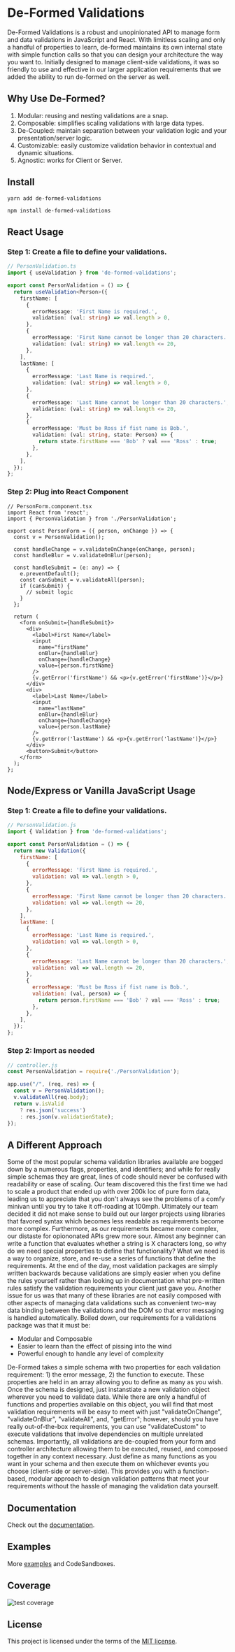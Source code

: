 # De-Formed Validations

De-Formed Validations is a robust and unopinionated API to manage form and data validations in JavaScript and React. With limitless scaling and only a handful of properties to learn, de-formed maintains its own internal state with simple function calls so that you can design your architecture the way you want to. Initially designed to manage client-side validations, it was so friendly to use and effective in our larger application requirements that we added the ability to run de-formed on the server as well. 

## Why Use De-Formed?

1. Modular: reusing and nesting validations are a snap.
2. Composable: simplifies scaling validations with large data types.
3. De-Coupled: maintain separation between your validation logic and your presentation/server logic.
4. Customizable: easily customize validation behavior in contextual and dynamic situations.
5. Agnostic: works for Client or Server.

## Install
```
yarn add de-formed-validations
```
```
npm install de-formed-validations
```
## React Usage

### Step 1: Create a file to define your validations.
```ts
// PersonValidation.ts
import { useValidation } from 'de-formed-validations';

export const PersonValidation = () => {
  return useValidation<Person>({
    firstName: [
      {
        errorMessage: 'First Name is required.',
        validation: (val: string) => val.length > 0,
      },
      {
        errorMessage: 'First Name cannot be longer than 20 characters.',
        validation: (val: string) => val.length <= 20,
      },
    ],
    lastName: [
      {
        errorMessage: 'Last Name is required.',
        validation: (val: string) => val.length > 0,
      },
      {
        errorMessage: 'Last Name cannot be longer than 20 characters.',
        validation: (val: string) => val.length <= 20,
      },
      {
        errorMessage: 'Must be Ross if fist name is Bob.',
        validation: (val: string, state: Person) => {
          return state.firstName === 'Bob' ? val === 'Ross' : true;
        },
      },
    ],
  });
};
```

### Step 2: Plug into React Component
```tsx
// PersonForm.component.tsx
import React from 'react';
import { PersonValidation } from './PersonValidation';

export const PersonForm = ({ person, onChange }) => {
  const v = PersonValidation();

  const handleChange = v.validateOnChange(onChange, person);
  const handleBlur = v.validateOnBlur(person);

  const handleSubmit = (e: any) => {
    e.preventDefault();
    const canSubmit = v.validateAll(person);
    if (canSubmit) {
      // submit logic
    }
  };

  return (
    <form onSubmit={handleSubmit}>
      <div>
        <label>First Name</label>
        <input
          name="firstName"
          onBlur={handleBlur}
          onChange={handleChange}
          value={person.firstName}
        />
        {v.getError('firstName') && <p>{v.getError('firstName')}</p>}
      </div>
      <div>
        <label>Last Name</label>
        <input
          name="lastName"
          onBlur={handleBlur}
          onChange={handleChange}
          value={person.lastName}
        />
        {v.getError('lastName') && <p>{v.getError('lastName')}</p>}
      </div>
      <button>Submit</button>
    </form>
  );
};
```
## Node/Express or Vanilla JavaScript Usage

### Step 1: Create a file to define your validations.
```js
// PersonValidation.js
import { Validation } from 'de-formed-validations';

export const PersonValidation = () => {
  return new Validation({
    firstName: [
      {
        errorMessage: 'First Name is required.',
        validation: val => val.length > 0,
      },
      {
        errorMessage: 'First Name cannot be longer than 20 characters.',
        validation: val => val.length <= 20,
      },
    ],
    lastName: [
      {
        errorMessage: 'Last Name is required.',
        validation: val => val.length > 0,
      },
      {
        errorMessage: 'Last Name cannot be longer than 20 characters.',
        validation: val => val.length <= 20,
      },
      {
        errorMessage: 'Must be Ross if fist name is Bob.',
        validation: (val, person) => {
          return person.firstName === 'Bob' ? val === 'Ross' : true;
        },
      },
    ],
  });
};
```

### Step 2: Import as needed
```js
// controller.js
const PersonValidation = require('./PersonValidation');

app.use("/", (req, res) => {
  const v = PersonValidation();
  v.validateAll(req.body);
  return v.isValid
    ? res.json('success')
    : res.json(v.validationState);
});
```

## A Different Approach
Some of the most popular schema validation libraries available are bogged down by a numerous flags, properties, and identifiers; and while for really simple schemas they are great, lines of code should never be confused with readability or ease of scaling. Our team discovered this the first time we had to scale a product that ended up with over 200k loc of pure form data, leading us to appreciate that you don't always see the problems of a comfy minivan until you try to take it off-roading at 100mph. Ultimately our team decided it did not make sense to build out our larger projects using libraries that favored syntax which becomes less readable as requirements become more complex. Furthermore, as our requirements became more complex, our distaste for opiononated APIs grew more sour. Almost any beginner can write a function that evaluates whether a string is X characters long, so why do we need special properties to define that functionality? What we need is a way to organize, store, and re-use a series of functions that define the requirements. At the end of the day, most validation packages are simply written backwards because validations are simply easier when you define the rules yourself rather than looking up in documentation what pre-written rules satisfy the validation requirements your client just gave you. Another issue for us was that many of these libraries are not easily composed with other aspects of managing data validations such as convenient two-way data binding between the validations and the DOM so that error messaging is handled automatically. Boiled down, our requirements for a validations package was that it must be: 

* Modular and Composable
* Easier to learn than the effect of pissing into the wind
* Powerful enough to handle any level of complexity

De-Formed takes a simple schema with two properties for each validation requirement: 1) the error message, 2) the function to execute. These properties are held in an array allowing you to define as many as you wish.  Once the schema is designed, just instanstiate a new validation object wherever you need to validate data. While there are only a handful of functions and properties available on this object, you will find that most validation requirements will be easy to meet with just "validateOnChange", "validateOnBlur", "validateAll", and, "getError"; however, should you have really out-of-the-box requirements, you can use "validateCustom" to execute validations that involve dependencies on multiple unrelated schemas. Importantly, all validations are de-coupled from your form and controller architecture allowing them to be executed, reused, and composed together in any context necessary. Just define as many functions as you want in your schema and then execute them on whichever events you choose (client-side or server-side). This provides you with a function-based, modular approach to design validation patterns that meet your requirements without the hassle of managing the validation data yourself.

## Documentation

Check out the [documentation](https://github.com/prescottbreeden/de-formed-validations/wiki/Docs).

## Examples

More [examples](https://github.com/prescottbreeden/de-formed-validations/wiki/Examples) and CodeSandboxes.

## Coverage
![test coverage](https://github.com/prescottbreeden/de-formed-validations/blob/master/test-coverage.png?raw=true)

## License

This project is licensed under the terms of the [MIT license](/LICENSE).
